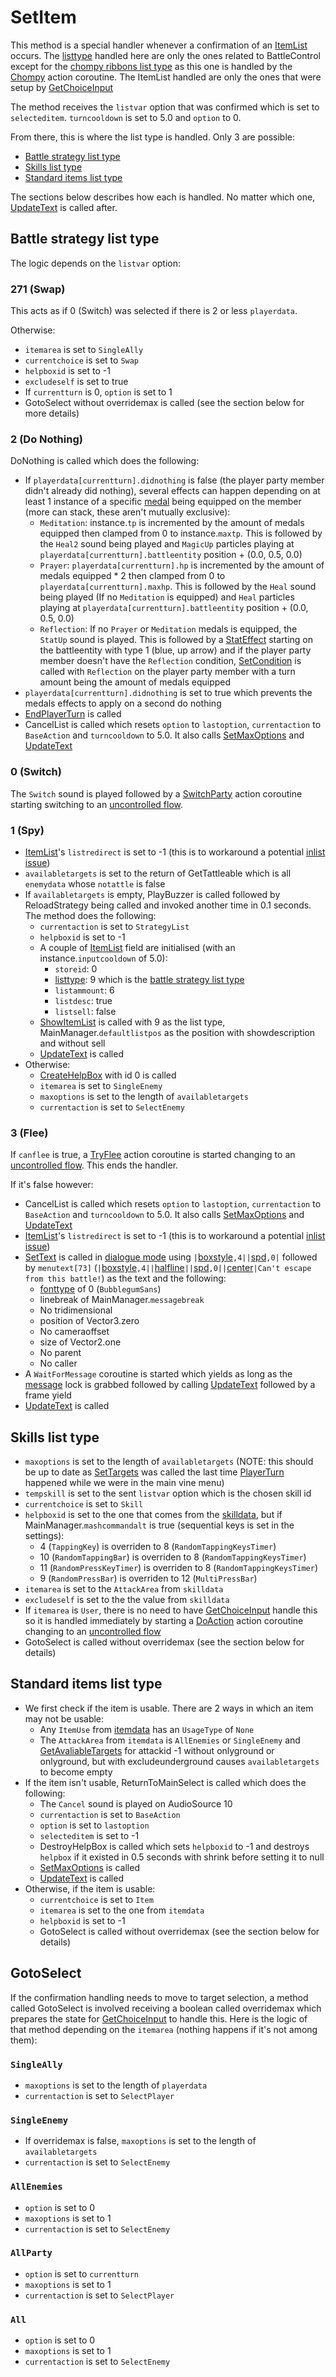 # SetItem
This method is a special handler whenever a confirmation of an [ItemList](../../ItemList/ItemList.md) occurs. The [listtype](../../ItemList/listtype.md) handled here are only the ones related to BattleControl except for the [chompy ribbons list type](../../ItemList/List%20Types%20Group%20Details/Chompy%20Ribbons%20List%20Type.md) as this one is handled by the [Chompy](../Battle%20flow/Action%20coroutines/Chompy.md) action coroutine. The ItemList handled are only the ones that were setup by [GetChoiceInput](GetChoiceInput.md)

The method receives the `listvar` option that was confirmed which is set to `selecteditem`. `turncooldown` is set to 5.0 and `option` to 0.

From there, this is where the list type is handled. Only 3 are possible:

- [Battle strategy list type](../../ItemList/List%20Types%20Group%20Details/Battle%20Strategy%20List%20Type.md)
- [Skills list type](../../ItemList/List%20Types%20Group%20Details/Skills%20List%20Type.md)
- [Standard items list type](../../ItemList/List%20Types%20Group%20Details/Items%20List%20Type.md)

The sections below describes how each is handled. No matter which one, [UpdateText](../Visual%20rendering/UpdateText.md) is called after.

## Battle strategy list type
The logic depends on the `listvar` option:

### 271 (Swap)
This acts as if 0 (Switch) was selected if there is 2 or less `playerdata`.

Otherwise:

- `itemarea` is set to `SingleAlly`
- `currentchoice` is set to `Swap`
- `helpboxid` is set to -1
- `excludeself` is set to true
- If `currentturn` is 0, `option` is set to 1
- GotoSelect without overridemax is called (see the section below for more details)

### 2 (Do Nothing)
DoNothing is called which does the following:

- If `playerdata[currentturn].didnothing` is false (the player party member didn't already did nothing), several effects can happen depending on at least 1 instance of a specific [medal](../../Enums%20and%20IDs/Medal.md) being equipped on the member (more can stack, these aren't mutually exclusive):
    - `Meditation`: instance.`tp` is incremented by the amount of medals equipped then clamped from 0 to instance.`maxtp`. This is followed by the `Heal2` sound being played and `MagicUp` particles playing at `playerdata[currentturn].battleentity` position + (0.0, 0.5, 0.0)
    - `Prayer`: `playerdata[currentturn].hp` is incremented by the amount of medals equipped * 2 then clamped from 0 to `playerdata[currentturn].maxhp`. This is followed by the `Heal` sound being played (If no `Meditation` is equipped) and `Heal` particles playing at `playerdata[currentturn].battleentity` position + (0.0, 0.5, 0.0)
    - `Reflection`: If no `Prayer` or `Meditation` medals is equipped, the `StatUp` sound is played. This is followed by a [StatEffect](../Visual%20rendering/StatEffect.md) starting on the battleentity with type 1 (blue, up arrow) and if the player party member doesn't have the `Reflection` condition, [SetCondition](../Actors%20states/Conditions%20methods/SetCondition.md) is called with `Reflection` on the player party member with a turn amount being the amount of medals equipped
- `playerdata[currentturn].didnothing` is set to true which prevents the medals effects to apply on a second do nothing
- [EndPlayerTurn](../Battle%20flow/EndPlayerTurn.md) is called
- CancelList is called which resets `option` to `lastoption`, `currentaction` to `BaseAction` and `turncooldown` to 5.0. It also calls [SetMaxOptions](SetMaxOptions.md) and [UpdateText](../Visual%20rendering/UpdateText.md)

### 0 (Switch)
The `Switch` sound is played followed by a [SwitchParty](../Battle%20flow/Action%20coroutines/SwitchParty.md#switchparty) action coroutine starting switching to an [uncontrolled flow](../Battle%20flow/Update.md#uncontrolled-flow).

### 1 (Spy)

- [ItemList](../../ItemList/ItemList.md)'s `listredirect` is set to -1 (this is to workaround a potential [inlist issue](../../ItemList/inlist%20issue.md))
- `availabletargets` is set to the return of GetTattleable which is all `enemydata` whose `notattle` is false
- If `availabletargets` is empty, PlayBuzzer is called followed by ReloadStrategy being called and invoked another time in 0.1 seconds. The method does the following:
    - `currentaction` is set to `StrategyList`
    - `helpboxid` is set to -1
    - A couple of [ItemList](../../ItemList/ItemList.md) field are initialised (with an instance.`inputcooldown` of 5.0):
        - `storeid`: 0
        - [listtype](../../ItemList/listtype.md): 9 which is the [battle strategy list type](../../ItemList/List%20Types%20Group%20Details/Battle%20Strategy%20List%20Type.md)
        - `listammount`: 6
        - `listdesc`: true
        - `listsell`: false
    - [ShowItemList](../../ItemList/ShowItemList.md) is called with 9 as the list type, MainManager.`defaultlistpos` as the position with showdescription and without sell
    - [UpdateText](../Visual%20rendering/UpdateText.md) is called
- Otherwise:
    - [CreateHelpBox](../Visual%20rendering/CreateHelpBox.md) with id 0 is called
    - `itemarea` is set to `SingleEnemy`
    - `maxoptions` is set to the length of `availabletargets`
    - `currentaction` is set to `SelectEnemy`

### 3 (Flee)
If `canflee` is true, a [TryFlee](../Battle%20flow/Action%20coroutines/TryFlee.md) action coroutine is started changing to an [uncontrolled flow](../Battle%20flow/Update.md#uncontrolled-flow). This ends the handler.

If it's false however:

- CancelList is called which resets `option` to `lastoption`, `currentaction` to `BaseAction` and `turncooldown` to 5.0. It also calls [SetMaxOptions](SetMaxOptions.md) and [UpdateText](../Visual%20rendering/UpdateText.md#updatetext)
- [ItemList](../../ItemList/ItemList.md)'s `listredirect` is set to -1 (this is to workaround a potential [inlist issue](../../ItemList/inlist%20issue.md))
- [SetText](../../SetText/SetText.md) is called in [dialogue mode](../../SetText/Dialogue%20mode.md) using `|`[boxstyle](../../SetText/Individual%20commands/Boxstyle.md)`,4||`[spd](../../SetText/Individual%20commands/Spd.md)`,0|` followed by `menutext[73]` (`|`[boxstyle](../../SetText/Individual%20commands/Boxstyle.md)`,4||`[halfline](../../SetText/Individual%20commands/Halfline.md)`||`[spd](../../SetText/Individual%20commands/Spd.md)`,0||`[center](../../SetText/Individual%20commands/Center.md)`|Can't escape from this battle!`) as the text and the following:
    - [fonttype](../../SetText/Notable%20states.md#fonttype) of 0 (`BubblegumSans`)
    - linebreak of MainManager.`messagebreak`
    - No tridimensional
    - position of Vector3.zero
    - No cameraoffset
    - size of Vector2.one
    - No parent
    - No caller
- A `WaitForMessage` coroutine is started which yields as long as the [message](../../SetText/Notable%20states.md#message) lock is grabbed followed by calling [UpdateText](../Visual%20rendering/UpdateText.md) followed by a frame yield
- [UpdateText](../Visual%20rendering/UpdateText.md) is called

## Skills list type

- `maxoptions` is set to the length of `availabletargets` (NOTE: this should be up to date as [SetTargets](../Actors%20states/SetTargets.md) was called the last time [PlayerTurn](../Battle%20flow/PlayerTurn.md) happened while we were in the main vine menu)
- `tempskill` is set to the sent `listvar` option which is the chosen skill id
- `currentchoice` is set to `Skill`
- `helpboxid` is set to the one that comes from the [skilldata](../../TextAsset%20Data/Skills%20data.md#skilldata), but if MainManager.`mashcommandalt` is true (sequential keys is set in the settings):
    - 4 (`TappingKey`) is overriden to 8 (`RandomTappingKeysTimer`)
    - 10 (`RandomTappingBar`) is overriden to 8 (`RandomTappingKeysTimer`)
    - 11 (`RandomPressKeyTimer`) is overriden to 8 (`RandomTappingKeysTimer`)
    - 9 (`RandomPressBar`) is overriden to 12 (`MultiPressBar`)
- `itemarea` is set to the `AttackArea` from `skilldata`
- `excludeself` is set to the the value from `skilldata`
- If `itemarea` is `User`, there is no need to have [GetChoiceInput](GetChoiceInput.md) handle this so it is handled immediately by starting a [DoAction](../Battle%20flow/Action%20coroutines/DoAction.md) action coroutine changing to an [uncontrolled flow](../Battle%20flow/Update.md#uncontrolled-flow)
- GotoSelect is called without overridemax (see the section below for details)

## Standard items list type

- We first check if the item is usable. There are 2 ways in which an item may not be usable:
    - Any `ItemUse` from [itemdata](../../TextAsset%20Data/Items%20data.md#itemdata) has an `UsageType` of `None`
    - The `AttackArea` from `itemdata` is `AllEnemies` or `SingleEnemy` and [GetAvaliableTargets](../Actors%20states/GetAvaliableTargets.md) for attackid -1 without onlyground or onlyground, but with excludeunderground causes `availabletargets` to become empty
- If the item isn't usable, ReturnToMainSelect is called which does the following:
    - The `Cancel` sound is played on AudioSource 10
    - `currentaction` is set to `BaseAction`
    - `option` is set to `lastoption`
    - `selecteditem` is set to -1
    - DestroyHelpBox is called which sets `helpboxid` to -1 and destroys `helpbox` if it existed in 0.5 seconds with shrink before setting it to null
    - [SetMaxOptions](SetMaxOptions.md) is called
    - [UpdateText](../Visual%20rendering/UpdateText.md) is called
- Otherwise, if the item is usable:
    - `currentchoice` is set to `Item`
    - `itemarea` is set to the one from `itemdata`
    - `helpboxid` is set to -1
    - GotoSelect is called without overridemax (see the section below for details)

## GotoSelect
If the confirmation handling needs to move to target selection, a method called GotoSelect is involved receiving a boolean called overridemax which prepares the state for [GetChoiceInput](GetChoiceInput.md) to handle this. Here is the logic of that method depending on the `itemarea` (nothing happens if it's not among them):

### `SingleAlly`

- `maxoptions` is set to the length of `playerdata`
- `currentaction` is set to `SelectPlayer`

### `SingleEnemy`

- If overridemax is false, `maxoptions` is set to the length of `availabletargets`
- `currentaction` is set to `SelectEnemy`

### `AllEnemies`

- `option` is set to 0
- `maxoptions` is set to 1
- `currentaction` is set to `SelectEnemy`

### `AllParty`

- `option` is set to `currentturn`
- `maxoptions` is set to 1
- `currentaction` is set to `SelectPlayer`

### `All`

- `option` is set to 0
- `maxoptions` is set to 1
- `currentaction` is set to `SelectEnemy`
